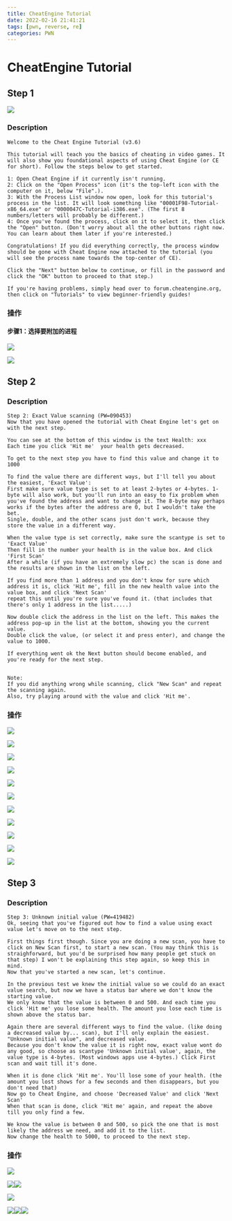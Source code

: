 ```yaml
---
title: CheatEngine Tutorial
date: 2022-02-16 21:41:21
tags: [pwn, reverse, re]
categories: PWN
---
```


# CheatEngine Tutorial

## Step 1

![](image-20220215145201605.png)

### Description
```text
Welcome to the Cheat Engine Tutorial (v3.6)

This tutorial will teach you the basics of cheating in video games. It will also show you foundational aspects of using Cheat Engine (or CE for short). Follow the steps below to get started.

1: Open Cheat Engine if it currently isn't running.
2: Click on the "Open Process" icon (it's the top-left icon with the computer on it, below "File".).
3: With the Process List window now open, look for this tutorial's process in the list. It will look something like "00001F98-Tutorial-x86_64.exe" or "0000047C-Tutorial-i386.exe". (The first 8 numbers/letters will probably be different.)
4: Once you've found the process, click on it to select it, then click the "Open" button. (Don't worry about all the other buttons right now. You can learn about them later if you're interested.)

Congratulations! If you did everything correctly, the process window should be gone with Cheat Engine now attached to the tutorial (you will see the process name towards the top-center of CE).

Click the "Next" button below to continue, or fill in the password and click the "OK" button to proceed to that step.)

If you're having problems, simply head over to forum.cheatengine.org, then click on "Tutorials" to view beginner-friendly guides!
```

### 操作

#### 步骤1：选择要附加的进程

![](image-20220215145836858.png)

![](image-20220215150314077.png)

<!-- more -->

## Step 2

### Description

```
Step 2: Exact Value scanning (PW=090453)
Now that you have opened the tutorial with Cheat Engine let's get on with the next step.

You can see at the bottom of this window is the text Health: xxx
Each time you click 'Hit me'  your health gets decreased.

To get to the next step you have to find this value and change it to 1000

To find the value there are different ways, but I'll tell you about the easiest, 'Exact Value':
First make sure value type is set to at least 2-bytes or 4-bytes. 1-byte will also work, but you'll run into an easy to fix problem when you've found the address and want to change it. The 8-byte may perhaps works if the bytes after the address are 0, but I wouldn't take the bet.
Single, double, and the other scans just don't work, because they store the value in a different way.

When the value type is set correctly, make sure the scantype is set to 'Exact Value'
Then fill in the number your health is in the value box. And click 'First Scan'
After a while (if you have an extremely slow pc) the scan is done and the results are shown in the list on the left.

If you find more than 1 address and you don't know for sure which address it is, click 'Hit me', fill in the new health value into the value box, and click 'Next Scan'
repeat this until you're sure you've found it. (that includes that there's only 1 address in the list.....)

Now double click the address in the list on the left. This makes the address pop-up in the list at the bottom, showing you the current value.
Double click the value, (or select it and press enter), and change the value to 1000.

If everything went ok the Next button should become enabled, and you're ready for the next step.


Note:
If you did anything wrong while scanning, click "New Scan" and repeat the scanning again.
Also, try playing around with the value and click 'Hit me'.
```

### 操作

![](image-20220215151801088.png)

![](image-20220215152155476.png)

![](image-20220215152500187.png)

![](image-20220215152558471.png)

![](image-20220215152638141.png)

![](image-20220215152855906.png)

![](image-20220215153108418.png)

![](image-20220215153634400.png)

![](image-20220215153905170.png)

![](image-20220215154113896.png)

![](image-20220215154508980.png)

## Step 3

### Description

```
Step 3: Unknown initial value (PW=419482)
Ok, seeing that you've figured out how to find a value using exact value let's move on to the next step.

First things first though. Since you are doing a new scan, you have to click on New Scan first, to start a new scan. (You may think this is straighforward, but you'd be surprised how many people get stuck on that step) I won't be explaining this step again, so keep this in mind.
Now that you've started a new scan, let's continue.

In the previous test we knew the initial value so we could do an exact value search, but now we have a status bar where we don't know the starting value.
We only know that the value is between 0 and 500. And each time you click 'Hit me' you lose some health. The amount you lose each time is shown above the status bar.

Again there are several different ways to find the value. (like doing a decreased value by... scan), but I'll only explain the easiest. "Unknown initial value", and decreased value.
Because you don't know the value it is right now, exact value wont do any good, so choose as scantype 'Unknown initial value', again, the value type is 4-bytes. (Most windows apps use 4-bytes.) Click First scan and wait till it's done.

When it is done click 'Hit me'. You'll lose some of your health. (the amount you lost shows for a few seconds and then disappears, but you don't need that)
Now go to Cheat Engine, and choose 'Decreased Value' and click 'Next Scan'
When that scan is done, click 'Hit me' again, and repeat the above till you only find a few. 

We know the value is between 0 and 500, so pick the one that is most likely the address we need, and add it to the list.
Now change the health to 5000, to proceed to the next step.
```

### 操作

![](image-20220215173831872.png)

![](image-20220215173929270.png)![](image-20220215174056856.png)

![](image-20220215174649344.png)

![](image-20220215174800299.png)![](image-20220215174937499.png)![](image-20220215175020697.png)

